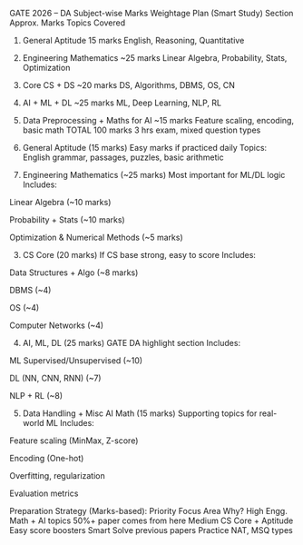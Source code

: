 GATE 2026 – DA Subject-wise Marks Weightage Plan (Smart Study)
Section	Approx. Marks	Topics Covered
1. General Aptitude	15 marks	English, Reasoning, Quantitative
2. Engineering Mathematics	~25 marks	Linear Algebra, Probability, Stats, Optimization
3. Core CS + DS	~20 marks	DS, Algorithms, DBMS, OS, CN
4. AI + ML + DL	~25 marks	ML, Deep Learning, NLP, RL
5. Data Preprocessing + Maths for AI	~15 marks	Feature scaling, encoding, basic math
TOTAL	100 marks	3 hrs exam, mixed question types

1. General Aptitude (15 marks)
Easy marks if practiced daily
Topics: English grammar, passages, puzzles, basic arithmetic

2. Engineering Mathematics (~25 marks)
Most important for ML/DL logic
Includes:

Linear Algebra (~10 marks)

Probability + Stats (~10 marks)

Optimization & Numerical Methods (~5 marks)

3. CS Core (20 marks)
If CS base strong, easy to score
Includes:

Data Structures + Algo (~8 marks)

DBMS (~4)

OS (~4)

Computer Networks (~4)

4. AI, ML, DL (25 marks)
GATE DA highlight section
Includes:

ML Supervised/Unsupervised (~10)

DL (NN, CNN, RNN) (~7)

NLP + RL (~8)

5. Data Handling + Misc AI Math (15 marks)
Supporting topics for real-world ML
Includes:

Feature scaling (MinMax, Z-score)

Encoding (One-hot)

Overfitting, regularization

Evaluation metrics

Preparation Strategy (Marks-based):
Priority	Focus Area	Why?
High	Engg. Math + AI topics	50%+ paper comes from here
Medium	CS Core + Aptitude	Easy score boosters
Smart	Solve previous papers	Practice NAT, MSQ types
